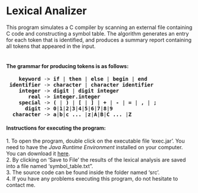 <h1>Lexical Analizer</h1>
This program simulates a C compiler by scanning an external file containing C code and constructing a symbol table. The algorithm generates an entry for each token that is identified, and produces a summary report containing all tokens that appeared in the input.<br> 
<br>
<h4>The grammar for producing tokens is as follows:</h4>

<pre>
    <b>keyword</b> -> <b>if</b> | <b>then</b> | <b>else</b> | <b>begin</b> | <b>end</b> 
 <b>identifier</b> -> <b>character</b> |<b> character identifier</b> 
    <b>integer</b> -> <b>digit</b> |<b> digit integer</b> 
       <b>real</b> -> <b>integer.integer</b> 
    <b>special</b> -> <b>(</b> |<b> )</b> |<b> [</b> |<b> ]</b> |<b> +</b> |<b> -</b> |<b> =</b> |<b> ,</b> |<b> ;</b> 
      <b>digit</b> -> <b>0</b>|<b>1</b>|<b>2</b>|<b>3</b>|<b>4</b>|<b>5</b>|<b>6</b>|<b>7</b>|<b>8</b>|<b>9</b> 
  <b>character</b> -> <b>a</b>|<b>b</b>|<b>c ... </b>|<b>z</b>|<b>A</b>|<b>B</b>|<b>C ... </b>|<b>Z</b>
</pre>

<h4>Instructions for executing the program:</h4>
1. To open the program, double click on the executable file ‘exec.jar’.
You need to have the <i>Java Runtime Environment</i> installed on your computer. You can
download it <a href="https://www.java.com/en/download/">here</a>.<br>
2. By clicking on ‘Save to File’ the results of the lexical analysis are saved into a file named
‘symbol_table.txt”. <br>
3. The source code can be found inside the folder named ‘src’.  <br>
4. If you have any problems executing this program, do not hesitate to contact me. <br>